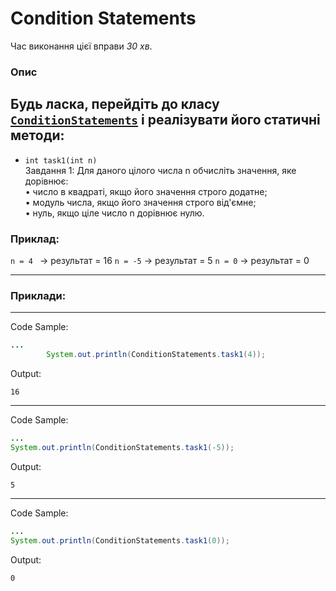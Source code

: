 # Condition Statements

Час виконання цієї вправи _30 хв_.

### Опис
Будь ласка, перейдіть до класу [`ConditionStatements`](src/main/java/com/epam/rd/autotasks/ConditionStatements.java)
і реалізувати його статичні методи:
---
* `int task1(int n)`\
  Завдання 1:
  Для даного цілого числа n обчисліть значення, яке дорівнює:\
  • число в квадраті, якщо його значення строго додатне;\
  • модуль числа, якщо його значення строго від'ємне;\
  • нуль, якщо ціле число n дорівнює нулю.
### Приклад:
`n = 4 ` -> результат = 16
`n = -5` -> результат = 5
`n = 0` -> результат = 0


---
###  Приклади:

---
Code Sample:
```java
...
        System.out.println(ConditionStatements.task1(4));
```

Output:
```
16
```

---
Code Sample:

```java
...
System.out.println(ConditionStatements.task1(-5));
```

Output:
```
5
```

---
Code Sample:
```java
...
System.out.println(ConditionStatements.task1(0));
```

Output:
```
0
```


